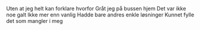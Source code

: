 Uten at jeg helt kan forklare hvorfor
Gråt jeg på bussen hjem
Det var ikke noe galt
Ikke mer enn vanlig
Hadde bare andres enkle løsninger
Kunnet fylle det som mangler i meg
